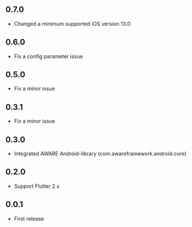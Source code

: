 ## 0.7.0
* Changed a minimum supported iOS version 13.0

## 0.6.0
* Fix a config parameter issue

## 0.5.0
* Fix a minor issue

## 0.3.1
* Fix a minor issue

## 0.3.0
* Integrated AWARE Android-library (com.awareframework.android.core)

## 0.2.0
* Support Flutter 2.x

## 0.0.1
* First release
